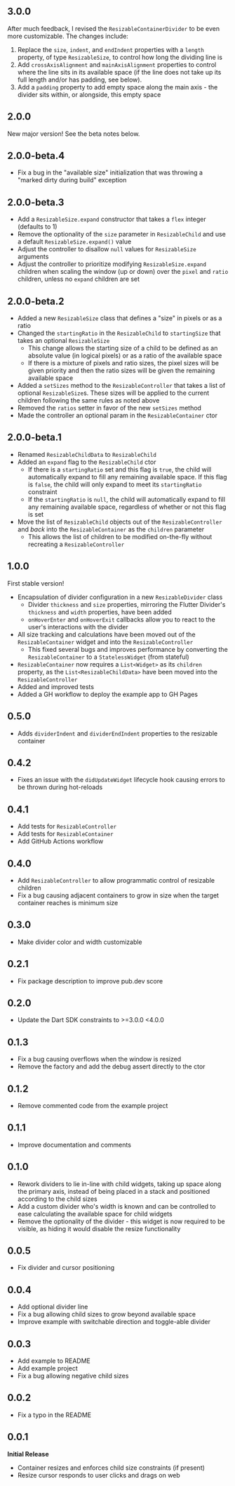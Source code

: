## 3.0.0

After much feedback, I revised the `ResizableContainerDivider` to be even more customizable. The changes include:

1. Replace the `size`, `indent`, and `endIndent` properties with a `length` property, of type `ResizableSize`, to control how long the dividing line is
2. Add `crossAxisAlignment` and `mainAxisAlignment` properties to control where the line sits in its available space (if the line does not take up its full length and/or has padding, see below).
3. Add a `padding` property to add empty space along the main axis - the divider sits within, or alongside, this empty space

## 2.0.0

New major version! See the beta notes below.

## 2.0.0-beta.4

- Fix a bug in the "available size" initialization that was throwing a "marked dirty during build" exception

## 2.0.0-beta.3

- Add a `ResizableSize.expand` constructor that takes a `flex` integer (defaults to 1)
- Remove the optionality of the `size` parameter in `ResizableChild` and use a default `ResizableSize.expand()` value
- Adjust the controller to disallow `null` values for `ResizableSize` arguments
- Adjust the controller to prioritize modifying `ResizableSize.expand` children when scaling the window (up or down) over the `pixel` and `ratio` children, unless no `expand` children are set

## 2.0.0-beta.2

- Added a new `ResizableSize` class that defines a "size" in pixels or as a ratio
- Changed the `startingRatio` in the `ResizableChild` to `startingSize` that takes an optional `ResizableSize`
  - This change allows the starting size of a child to be defined as an absolute value (in logical pixels) or as a ratio of the available space
  - If there is a mixture of pixels and ratio sizes, the pixel sizes will be given priority and then the ratio sizes will be given the remaining available space
- Added a `setSizes` method to the `ResizableController` that takes a list of optional `ResizableSize`s. These sizes will be applied to the current children following the same rules as noted above
- Removed the `ratios` setter in favor of the new `setSizes` method
- Made the controller an optional param in the `ResizableContainer` ctor

## 2.0.0-beta.1

- Renamed `ResizableChildData` to `ResizableChild`
- Added an `expand` flag to the `ResizableChild` ctor
  - If there is a `startingRatio` set and this flag is `true`, the child will automatically expand to fill any remaining available space. If this flag is `false`, the child will only expand to meet its `startingRatio` constraint
  - If the `startingRatio` is `null`, the child will automatically expand to fill any remaining available space, regardless of whether or not this flag is set
- Move the list of `ResizableChild` objects out of the `ResizableController` and _back_ into the `ResizableContainer` as the `children` parameter
  - This allows the list of children to be modified on-the-fly without recreating a `ResizableController`

## 1.0.0

First stable version!

- Encapsulation of divider configuration in a new `ResizableDivider` class
  - Divider `thickness` and `size` properties, mirroring the Flutter Divider's `thickness` and `width` properties, have been added
  - `onHoverEnter` and `onHoverExit` callbacks allow you to react to the user's interactions with the divider
- All size tracking and calculations have been moved out of the `ResizableContainer` widget and into the `ResizableController`
  - This fixed several bugs and improves performance by converting the `ResizableContainer` to a `StatelessWidget` (from stateful)
- `ResizableContainer` now requires a `List<Widget>` as its `children` property, as the `List<ResizableChildData>` have been moved into the `ResizableController`
- Added and improved tests
- Added a GH workflow to deploy the example app to GH Pages

## 0.5.0

- Adds `dividerIndent` and `dividerEndIndent` properties to the resizable container

## 0.4.2

- Fixes an issue with the `didUpdateWidget` lifecycle hook causing errors to be thrown during hot-reloads

## 0.4.1

- Add tests for `ResizableController`
- Add tests for `ResizableContainer`
- Add GitHub Actions workflow

## 0.4.0

- Add `ResizableController` to allow programmatic control of resizable children
- Fix a bug causing adjacent containers to grow in size when the target container reaches is minimum size

## 0.3.0

- Make divider color and width customizable

## 0.2.1

- Fix package description to improve pub.dev score

## 0.2.0

- Update the Dart SDK constraints to >=3.0.0 <4.0.0

## 0.1.3

- Fix a bug causing overflows when the window is resized
- Remove the factory and add the debug assert directly to the ctor

## 0.1.2

- Remove commented code from the example project

## 0.1.1

- Improve documentation and comments

## 0.1.0

- Rework dividers to lie in-line with child widgets, taking up space
  along the primary axis, instead of being placed in a stack and positioned
  according to the child sizes
- Add a custom divider who's width is known and can be controlled to ease
  calculating the available space for child widgets
- Remove the optionality of the divider - this widget is now required to be
  visible, as hiding it would disable the resize functionality

## 0.0.5

- Fix divider and cursor positioning

## 0.0.4

- Add optional divider line
- Fix a bug allowing child sizes to grow beyond available space
- Improve example with switchable direction and toggle-able divider

## 0.0.3

- Add example to README
- Add example project
- Fix a bug allowing negative child sizes

## 0.0.2

- Fix a typo in the README

## 0.0.1

**Initial Release**

- Container resizes and enforces child size constraints (if present)
- Resize cursor responds to user clicks and drags on web
